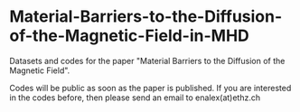 # Material-Barriers-to-the-Diffusion-of-the-Magnetic-Field-in-MHD
Datasets and codes for the paper "Material Barriers to the Diffusion of the Magnetic Field".

Codes will be public as soon as the paper is published. If you are interested in the codes before, then please send an email to enalex(at)ethz.ch
